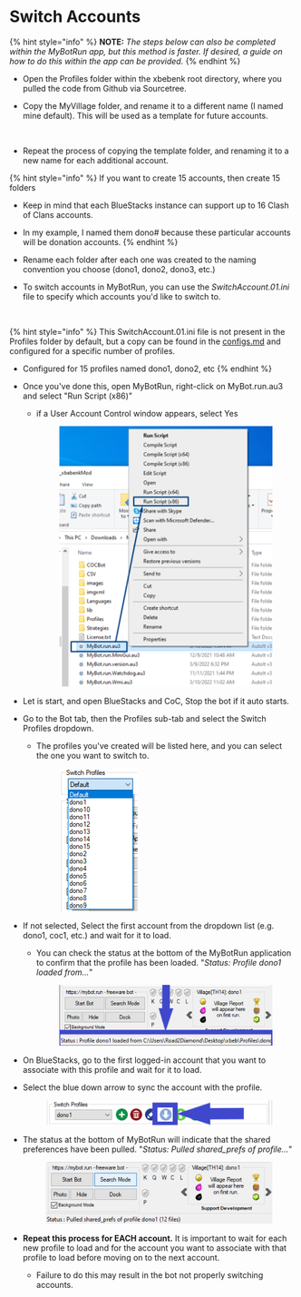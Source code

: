 # Switch Accounts

{% hint style="info" %}
**NOTE:** _The steps below can also be completed within the MyBotRun app, but this method is faster. If desired, a guide on how to do this within the app can be provided._
{% endhint %}

* Open the Profiles folder within the xbebenk root directory, where you pulled the code from Github via Sourcetree.
*   Copy the MyVillage folder, and rename it to a different name (I named mine default). This will be used as a template for future accounts.

    <div align="left">

    <figure><img src="https://github.com/smbridges91/MBR-xbebenk/raw/main/Images/Usage/MyBotRun_09.png" alt=""><figcaption></figcaption></figure>

    </div>
* Repeat the process of copying the template folder, and renaming it to a new name for each additional account.

{% hint style="info" %}
If you want to create 15 accounts, then create 15 folders

* Keep in mind that each BlueStacks instance can support up to 16 Clash of Clans accounts.
* In my example, I named them dono# because these particular accounts will be donation accounts.
{% endhint %}

* Rename each folder after each one was created to the naming convention you choose (dono1, dono2, dono3, etc.)
*   To switch accounts in MyBotRun, you can use the _SwitchAccount.01.ini_ file to specify which accounts you'd like to switch to.

    <div align="left">

    <figure><img src="https://github.com/smbridges91/MBR-xbebenk/raw/main/Images/Usage/MyBotRun_10.png" alt=""><figcaption></figcaption></figure>

    </div>

{% hint style="info" %}
This SwitchAccount.01.ini file is not present in the Profiles folder by default, but a copy can be found in the [configs.md](../files/configs.md "mention") and configured for a specific number of profiles.

* Configured for 15 profiles named dono1, dono2, etc
{% endhint %}

* Once you've done this, open MyBotRun, right-click on MyBot.run.au3 and select "Run Script (x86)"
  *   if a User Account Control window appears, select Yes

      <div align="left">

      <figure><img src="../.gitbook/assets/image (57).png" alt=""><figcaption></figcaption></figure>

      </div>
* Let is start, and open BlueStacks and CoC, Stop the bot if it auto starts.
* Go to the Bot tab, then the Profiles sub-tab and select the Switch Profiles dropdown.
  *   The profiles you've created will be listed here, and you can select the one you want to switch to.

      <div align="left">

      <figure><img src="../.gitbook/assets/image (15).png" alt=""><figcaption></figcaption></figure>

      </div>
* If not selected, Select the first account from the dropdown list (e.g. dono1, coc1, etc.) and wait for it to load.
  *   You can check the status at the bottom of the MyBotRun application to confirm that the profile has been loaded. "_Status: Profile dono1 loaded from..._"

      <div align="left">

      <figure><img src="../.gitbook/assets/image (35).png" alt=""><figcaption></figcaption></figure>

      </div>
* On BlueStacks, go to the first logged-in account that you want to associate with this profile and wait for it to load.
*   Select the blue down arrow to sync the account with the profile.

    <div align="left">

    <figure><img src="../.gitbook/assets/image (23).png" alt=""><figcaption></figcaption></figure>

    </div>
*   The status at the bottom of MyBotRun will indicate that the shared preferences have been pulled. "_Status: Pulled shared\_prefs of profile..._"

    <div align="left">

    <figure><img src="../.gitbook/assets/image (78).png" alt=""><figcaption></figcaption></figure>

    </div>
* **Repeat this process for EACH account.** It is important to wait for each new profile to load and for the account you want to associate with that profile to load before moving on to the next account.
  * Failure to do this may result in the bot not properly switching accounts.
